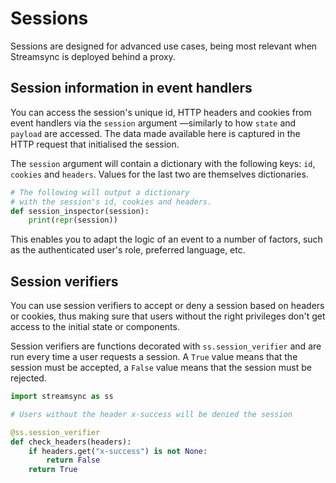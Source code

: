 # Sessions

Sessions are designed for advanced use cases, being most relevant when Streamsync is deployed behind a proxy.

## Session information in event handlers

You can access the session's unique id, HTTP headers and cookies from event handlers via the `session` argument —similarly to how `state` and `payload` are accessed. The data made available here is captured in the HTTP request that initialised the session.

The `session` argument will contain a dictionary with the following keys: `id`, `cookies` and `headers`. Values for the last two are themselves dictionaries.

```py
# The following will output a dictionary
# with the session's id, cookies and headers.
def session_inspector(session):
    print(repr(session))
```

This enables you to adapt the logic of an event to a number of factors, such as the authenticated user's role, preferred language, etc.

## Session verifiers

You can use session verifiers to accept or deny a session based on headers or cookies, thus making sure that users without the right privileges don't get access to the initial state or components.

Session verifiers are functions decorated with `ss.session_verifier` and are run every time a user requests a session. A `True` value means that the session must be accepted, a `False` value means that the session must be rejected.

```py
import streamsync as ss

# Users without the header x-success will be denied the session

@ss.session_verifier
def check_headers(headers):
    if headers.get("x-success") is not None:
        return False
    return True
```
